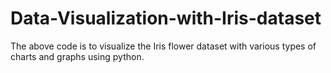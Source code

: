 # Data-Visualization-with-Iris-dataset
The above code is to visualize the Iris flower dataset with various types of charts and graphs using python.
